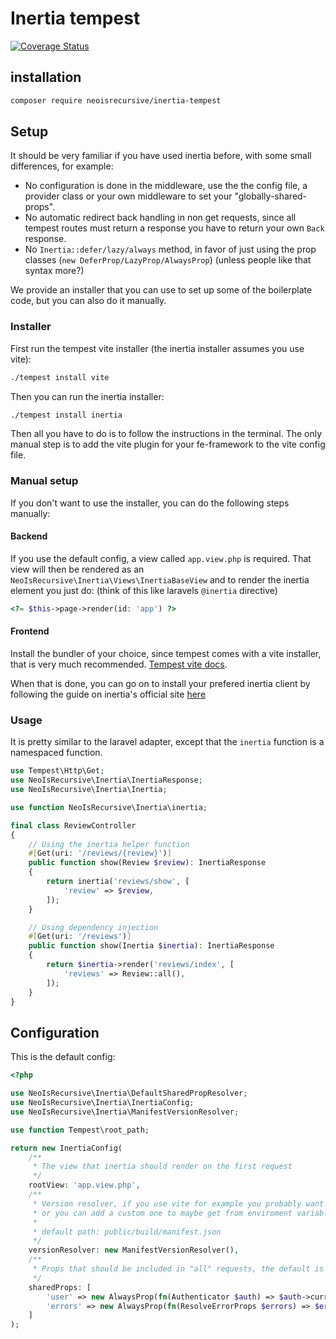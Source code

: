 # Inertia tempest

[![Coverage Status](https://coveralls.io/repos/github/NeoIsRecursive/inertia-tempest/badge.svg?branch=main)](https://coveralls.io/github/NeoIsRecursive/inertia-tempest?branch=main)

## installation

```bash
composer require neoisrecursive/inertia-tempest
```

## Setup

It should be very familiar if you have used inertia before, with some small differences, for example:

- No configuration is done in the middleware, use the the config file, a provider class or your own middleware to set your "globally-shared-props".
- No automatic redirect back handling in non get requests, since all tempest routes must return a response you have to return your own `Back` response.
- No `Inertia::defer/lazy/always` method, in favor of just using the prop classes (`new DeferProp/LazyProp/AlwaysProp`) (unless people like that syntax more?)

We provide an installer that you can use to set up some of the boilerplate code, but you can also do it manually.

### Installer

First run the tempest vite installer (the inertia installer assumes you use vite):

```sh
./tempest install vite
```

Then you can run the inertia installer:

```sh
./tempest install inertia
```

Then all you have to do is to follow the instructions in the terminal. The only manual step is to add the vite plugin for your fe-framework to the vite config file.

### Manual setup

If you don't want to use the installer, you can do the following steps manually:

#### Backend

If you use the default config, a view called `app.view.php` is required. That view will then be rendered as an `NeoIsRecursive\Inertia\Views\InertiaBaseView` and to render the inertia element you just do:
(think of this like laravels `@inertia` directive)

```php
<?= $this->page->render(id: 'app') ?>
```

#### Frontend

Install the bundler of your choice, since tempest comes with a vite installer, that is very much recommended. [Tempest vite docs](https://tempestphp.com/1.x/features/asset-bundling).

When that is done, you can go on to install your prefered inertia client by following the guide on inertia's official site [here](https://inertiajs.com/client-side-setup)

### Usage

It is pretty similar to the laravel adapter, except that the `inertia` function is a namespaced function.

```php
use Tempest\Http\Get;
use NeoIsRecursive\Inertia\InertiaResponse;
use NeoIsRecursive\Inertia\Inertia;

use function NeoIsRecursive\Inertia\inertia;

final class ReviewController
{
    // Using the inertia helper function
    #[Get(uri: '/reviews/{review}')]
    public function show(Review $review): InertiaResponse
    {
        return inertia('reviews/show', [
            'review' => $review,
        ]);
    }

    // Using dependency injection
    #[Get(uri: '/reviews')]
    public function show(Inertia $inertia): InertiaResponse
    {
        return $inertia->render('reviews/index', [
            'reviews' => Review::all(),
        ]);
    }
}
```

## Configuration

This is the default config:

```php
<?php

use NeoIsRecursive\Inertia\DefaultSharedPropResolver;
use NeoIsRecursive\Inertia\InertiaConfig;
use NeoIsRecursive\Inertia\ManifestVersionResolver;

use function Tempest\root_path;

return new InertiaConfig(
    /**
     * The view that inertia should render on the first request
     */
    rootView: 'app.view.php',
    /**
     * Version resolver, if you use vite for example you probably want to use the default here,
     * or you can add a custom one to maybe get from enviroment variables etc.
     *
     * default path: public/build/manifest.json
     */
    versionResolver: new ManifestVersionResolver(),
    /**
     * Props that should be included in "all" requests, the default is errors and the authenticated user
     */
    sharedProps: [
        'user' => new AlwaysProp(fn(Authenticator $auth) => $auth->currentUser()),
        'errors' => new AlwaysProp(fn(ResolveErrorProps $errors) => $errors->resolve()),
    ]
);
```
